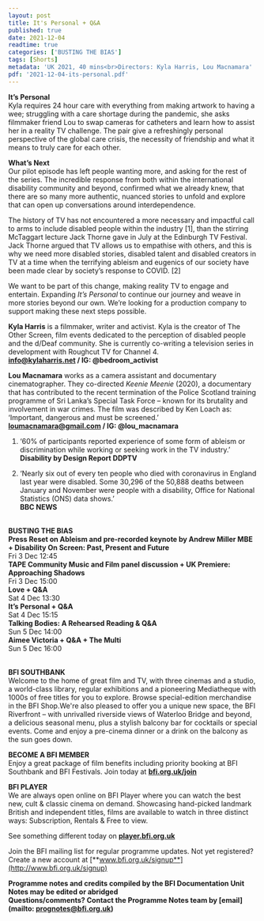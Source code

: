 ```yaml
---
layout: post
title: It's Personal + Q&A
published: true
date: 2021-12-04
readtime: true
categories: ['BUSTING THE BIAS']
tags: [Shorts]
metadata: 'UK 2021, 40 mins<br>Directors: Kyla Harris, Lou Macnamara'
pdf: '2021-12-04-its-personal.pdf'
---
```


**It’s Personal**  
Kyla requires 24 hour care with everything from making artwork to having a wee; struggling with a care shortage during the pandemic, she asks filmmaker friend Lou to swap cameras for catheters and learn how to assist her in a reality TV challenge. The pair give a refreshingly personal perspective of the global care crisis, the necessity of friendship and what it means to truly care for each other.

**What’s Next**  
Our pilot episode has left people wanting more, and asking for the rest of the series. The incredible response from both within the international disability community and beyond, confirmed what we already knew, that there are so many more authentic, nuanced stories to unfold and explore that can open up conversations around interdependence.

The history of TV has not encountered a more necessary and impactful call to arms to include disabled people within the industry [1], than the stirring McTaggart lecture Jack Thorne gave in July at the Edinburgh TV Festival. Jack Thorne argued that TV allows us to empathise with others, and this is why we need more disabled stories, disabled talent and disabled creators in TV at a time when the terrifying ableism and eugenics of our society have been made clear by society’s response to COVID. [2]

We want to be part of this change, making reality TV to engage and entertain. Expanding _It’s Personal_ to continue our journey and weave in more stories beyond our own. We’re looking for a production company to support making these next steps possible.

**Kyla Harris**  is a filmmaker, writer and activist. Kyla is the creator of The Other Screen, film events dedicated to the perception of disabled people and the d/Deaf community. She is currently co-writing a television series in development with Roughcut TV for Channel 4.  
**info@kylaharris.net / IG: @bedroom_activist**  

**Lou Macnamara**  works as a camera assistant and documentary cinematographer. They co-directed _Keenie Meenie_ (2020), a documentary that has contributed to the recent termination of the Police Scotland training programme of Sri Lanka’s Special Task Force – known for its brutality and involvement in war crimes. The film was described by Ken Loach as: ‘Important, dangerous and must be screened.’  
**loumacnamara@gmail.com / IG: @lou_macnamara**
<br>

1.  ‘60% of participants reported experience of some form of ableism or discrimination while working or seeking work in  the TV industry.’  
    **Disability by Design Report DDPTV**

2. ‘Nearly six out of every ten people who died with coronavirus in England last year were disabled. Some 30,296 of the 50,888 deaths between January and November were people with a disability, Office for National Statistics (ONS) data shows.’  
**BBC NEWS**
<br><br>

**BUSTING THE BIAS**<br>
**Press Reset on Ableism  and pre-recorded keynote by Andrew Miller MBE + Disability On Screen: Past, Present and Future**<br>
Fri 3 Dec 12:45<br>
**TAPE Community Music and Film panel discussion  + UK Premiere: Approaching Shadows**<br>
Fri 3 Dec 15:00<br>
**Love + Q&A**<br>
Sat 4 Dec 13:30<br>
**It’s Personal + Q&A**<br>
Sat 4 Dec 15:15<br>
**Talking Bodies:  A Rehearsed Reading  & Q&A**<br>
Sun 5 Dec 14:00<br>
**Aimee Victoria + Q&A  + The Multi**<br>
Sun 5 Dec 16:00<br>
<br>

**BFI SOUTHBANK**  
Welcome to the home of great film and TV, with three cinemas and a studio, a world-class library, regular exhibitions and a pioneering Mediatheque with 1000s of free titles for you to explore. Browse special-edition merchandise in the BFI Shop.We&#39;re also pleased to offer you a unique new space, the BFI Riverfront – with unrivalled riverside views of Waterloo Bridge and beyond, a delicious seasonal menu, plus a stylish balcony bar for cocktails or special events. Come and enjoy a pre-cinema dinner or a drink on the balcony as the sun goes down.  

**BECOME A BFI MEMBER**  
Enjoy a great package of film benefits including priority booking at BFI Southbank and BFI Festivals. Join today at [**bfi.org.uk/join**](http://www.bfi.org.uk/join)  

**BFI PLAYER**  
 We are always open online on BFI Player where you can watch the best new, cult &amp; classic cinema on demand. Showcasing hand-picked landmark British and independent titles, films are available to watch in three distinct ways: Subscription, Rentals &amp; Free to view.  

See something different today on [**player.bfi.org.uk**](https://player.bfi.org.uk)  

Join the BFI mailing list for regular programme updates. Not yet registered? Create a new account at [**www.bfi.org.uk/signup**](http://www.bfi.org.uk/signup)

**Programme notes and credits compiled by the BFI Documentation Unit  
Notes may be edited or abridged  
Questions/comments? Contact the Programme Notes team by [email](mailto: prognotes@bfi.org.uk)**

<!--stackedit_data:
eyJoaXN0b3J5IjpbMTc0ODA5OTUwMl19
-->
